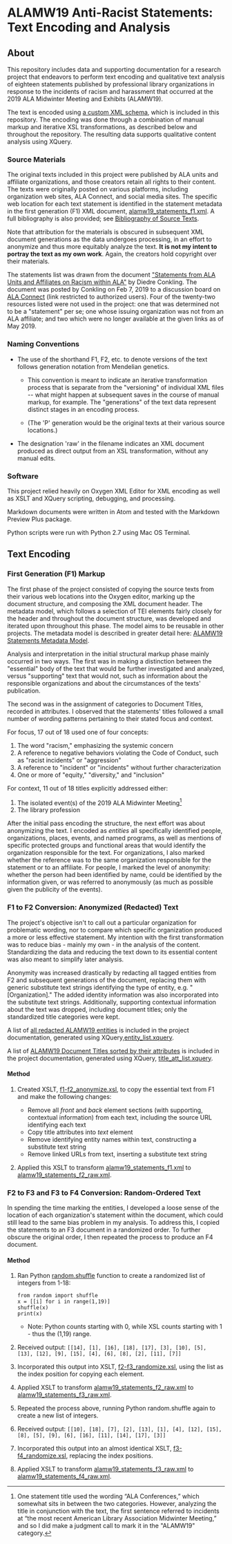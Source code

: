 
# ALAMW19 Anti-Racist Statements: Text Encoding and Analysis

## About

This repository includes data and supporting documentation for a research project that endeavors to perform text encoding and qualitative text analysis of eighteen statements published by professional library organizations in response to the incidents of racism and harassment that occurred at the 2019 ALA Midwinter Meeting and Exhibits (ALAMW19).

The text is encoded using [a custom XML schema](documentation/metadata_model.md), which is included in this repository. The encoding was done through a combination of manual markup and iterative XSL transformations, as described below and throughout the repository. The resulting data supports qualitative content analysis using XQuery.

### Source Materials   

The original texts included in this project were published by ALA units and affiliate organizations, and those creators retain all rights to their content. The texts were originally posted on various platforms, including organization web sites, ALA Connect, and social media sites. The specific web location for each text statement is identified in the statement metadata in the first generation (F1) XML document, [alamw19_statements_f1.xml](xml_generations/alamw19_statements_f1.xml). A full bibliography is also provided; see [Bibliography of Source Texts](documentation/bib_source_texts.md).

Note that attribution for the materials is obscured in subsequent XML document generations as the data undergoes processing, in an effort to anonymize and thus more equitably analyze the text. __It is not my intent to portray the text as my own work__. Again, the creators hold copyright over their materials.

The statements list was drawn from the document ["Statements from ALA Units and Affiliates on Racism within ALA"](https://docs.google.com/document/d/13IQd6EZCN5Z670y5G-2bpkUMnqpOE9KeWv0YD2ig6os) by Diedre Conkling. The document was posted by Conkling on Feb 7, 2019 to a discussion board on [ALA Connect](https://connect.ala.org/communities/community-home/digestviewer/viewthread?MessageKey=44874995-10d0-4ecf-85e0-3eb701250303&CommunityKey=927d02c1-673b-4e91-9911-8fdf8dc3407f&tab=digestviewer#bm44874995-10d0-4ecf-85e0-3eb701250303) (link restricted to authorized users). Four of the twenty-two resources listed were not used in the project: one that was determined not to be a "statement" per se; one whose issuing organization was not from an ALA affiliate; and two which were no longer available at the given links as of May 2019.

### Naming Conventions

* The use of the shorthand F1, F2, etc. to denote versions of the text follows generation notation from Mendelian genetics.

    * This convention is meant to indicate an iterative transformation process that is separate from the "versioning" of individual XML files -- what might happen at subsequent saves in the course of manual markup, for example. The "generations" of the text data represent distinct stages in an encoding process.

    * (The 'P' generation would be the original texts at their various source locations.)

* The designation 'raw' in the filename indicates an XML document produced as direct output from an XSL transformation, without any manual edits.

### Software

This project relied heavily on Oxygen XML Editor for XML encoding as well as XSLT and XQuery scripting, debugging, and processing.

Markdown documents were written in Atom and tested with the Markdown Preview Plus package.

Python scripts were run with Python 2.7 using Mac OS Terminal.

## Text Encoding  

### First Generation (F1) Markup

The first phase of the project consisted of copying the source texts from their various web locations into the Oxygen editor, marking up the document structure, and composing the XML document header. The metadata model, which follows a selection of TEI elements fairly closely for the header and throughout the document structure, was developed and iterated upon throughout this phase. The model aims to be reusable in other projects. The metadata model is described in greater detail here: [ALAMW19 Statements Metadata Model](documentation/metadata_model.md).

Analysis and interpretation in the initial structural markup phase mainly occurred in two ways. The first was in making a distinction between the "essential" body of the text that would be further investigated and analyzed, versus "supporting" text that would not, such as information about the responsible organizations and about the circumstances of the texts' publication.

The second was in the assignment of categories to Document Titles, recorded in attributes. I observed that the statements' titles followed a small number of wording patterns pertaining to their stated focus and context.

For focus, 17 out of 18 used one of four concepts:

1. The word "racism," emphasizing the systemic concern
1. A reference to negative behaviors violating the Code of Conduct, such as "racist incidents" or "aggression"
1. A reference to "incident" or "incidents" without further characterization
1. One or more of "equity," "diversity," and "inclusion"

For context, 11 out of 18 titles explicitly addressed either:

1. The isolated event(s) of the 2019 ALA Midwinter Meeting[^1]
1. The library profession

[^1]: One statement title used the wording “ALA Conferences,” which somewhat sits in between the two categories. However, analyzing the title in conjunction with the text, the first sentence referred to incidents at “the most recent American Library Association Midwinter Meeting,” and so I did make a judgment call to mark it in the "ALAMW19" category.

After the initial pass encoding the structure, the next effort was about anonymizing the text. I encoded as _entities_ all specifically identified people, organizations, places, events, and named programs, as well as mentions of specific protected groups and functional areas that would identify the organization responsible for the text. For organizations, I also marked whether the reference was to the same organization responsible for the statement or to an affiliate. For people, I marked the level of anonymity: whether the person had been identified by name, could be identified by the information given, or was referred to anonymously (as much as possible given the publicity of the events).

### F1 to F2 Conversion: Anonymized (Redacted) Text

The project's objective isn't to call out a particular organization for problematic wording, nor to compare which specific organization produced a more or less effective statement. My intention with the first transformation was to reduce bias - mainly my own - in the analysis of the content. Standardizing the data and reducing the text down to its essential content was also meant to simplify later analysis.

Anonymity was increased drastically by redacting all tagged entities from F2 and subsequent generations of the document, replacing them with generic substitute text strings identifying the type of entity, e.g. "[Organization]." The added identity information was also incorporated into the substitute text strings. Additionally, supporting contextual information about the text was dropped, including document titles; only the standardized title categories were kept.  

A list of [all redacted ALAMW19 entities](documentation/entity_list.html) is included in the project documentation, generated using XQuery,[entity_list.xquery](queries/entity_list.xquery).

A list of [ALAMW19 Document Titles sorted by their attributes](documentation/title_att_list.html) is included in the project documentation, generated using XQuery, [title_att_list.xquery](queries/title_att_list.xquery).

#### Method

1. Created XSLT, [f1-f2_anonymize.xsl](xsl_transforms/f1-f2_anonymize.xsl), to copy the essential text from F1 and make the following changes:
    * Remove all _front_ and _back_ element sections (with supporting, contextual information) from each text, including the source URL identifying each text
    * Copy title attributes into _text_ element
    * Remove identifying entity names within text, constructing a substitute text string
    * Remove linked URLs from text, inserting a substitute text string

1. Applied this XSLT to transform [alamw19_statements_f1.xml](xml_generations/alamw19_statements_f1.xml) to [alamw19_statements_f2_raw.xml](xml_generations/alamw19_statements_f2_raw.xml).

### F2 to F3 and F3 to F4 Conversion: Random-Ordered Text

In spending the time marking the entities, I developed a loose sense of the location of each organization's statement within the document, which could still lead to the same bias problem in my analysis. To address this, I copied the statements to an F3 document in a randomized order. To further obscure the original order, I then repeated the process to produce an F4 document.

#### Method

1. Ran Python [random.shuffle](https://docs.python.org/3/library/random.html#random.shuffle) function to create a randomized list of integers from 1-18:
    ```
    from random import shuffle
    x = [[i] for i in range(1,19)]
    shuffle(x)
    print(x)
    ```
    * Note: Python counts starting with 0, while XSL counts starting with 1 - thus the (1,19) range.

1. Received output: `[[14], [1], [16], [18], [17], [3], [10], [5], [13], [12], [9], [15], [4], [6], [8], [2], [11], [7]]`

1. Incorporated this output into XSLT, [f2-f3_randomize.xsl](xsl_transforms/f2-f3_randomize.xsl), using the list as the index position for copying each <statement> element.

1. Applied XSLT to transform [alamw19_statements_f2_raw.xml](xml_generations/alamw19_statements_f2_raw.xml) to [alamw19_statements_f3_raw.xml](xml_generations/alamw19_statements_f3_raw.xml).

1. Repeated the process above, running Python random.shuffle again to create a new list of integers.

1. Received output: `[[10], [18], [7], [2], [13], [1], [4], [12], [15], [8], [5], [9], [6], [16], [11], [14], [17], [3]]`

1. Incorporated this output into an almost identical XSLT, [f3-f4_randomize.xsl](xsl_transforms/f3-f4_randomize.xsl), replacing the index positions.

1. Applied XSLT to transform [alamw19_statements_f3_raw.xml](xml_generations/alamw19_statements_f3_raw.xml) to [alamw19_statements_f4_raw.xml](xml_generations/alamw19_statements_f4_raw.xml).

